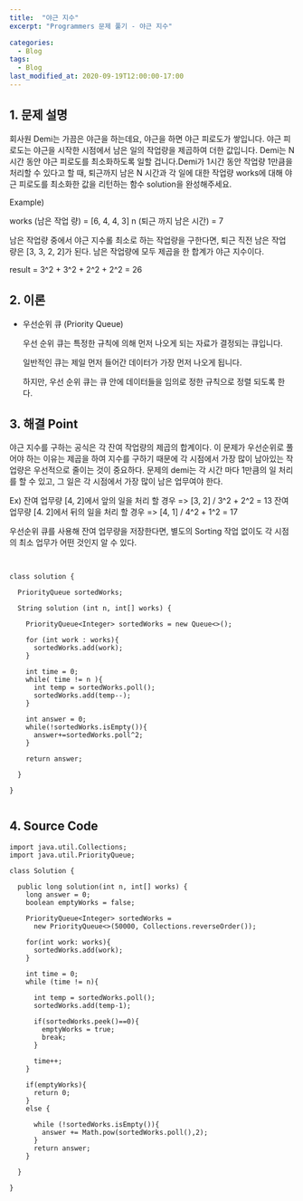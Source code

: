 ```yaml
---
title:  "야근 지수"
excerpt: "Programmers 문제 풀기 - 야근 지수"

categories:
  - Blog
tags:
  - Blog
last_modified_at: 2020-09-19T12:00:00-17:00
---
```


## 1. 문제 설명

회사원 Demi는 가끔은 야근을 하는데요, 야근을 하면 야근 피로도가 쌓입니다. 야근 피로도는 야근을 시작한 시점에서 남은 일의 작업량을 제곱하여 더한 값입니다. Demi는 N시간 동안 야근 피로도를 최소화하도록 일할 겁니다.Demi가 1시간 동안 작업량 1만큼을 처리할 수 있다고 할 때, 퇴근까지 남은 N 시간과 각 일에 대한 작업량 works에 대해 야근 피로도를 최소화한 값을 리턴하는 함수 solution을 완성해주세요.


Example)

works (남은 작업 량) = [6, 4, 4, 3]
n (퇴근 까지 남은 시간) = 7

남은 작업량 중에서 야근 지수롤 최소로 하는 작업량을 구한다면, 퇴근 직전 남은 작업 량은 [3, 3, 2, 2]가 된다. 남은 작업량에 모두 제곱을 한 합계가 야근 지수이다.

result = 3^2 + 3^2 + 2^2 + 2^2 = 26


## 2. 이론

- 우선순위 큐 (Priority Queue)

  우선 순위 큐는 특정한 규칙에 의해 먼저 나오게 되는 자료가 결정되는 큐입니다. 

  일반적인 큐는 제일 먼저 들어간 데이터가 가장 먼저 나오게 됩니다.

  하지만, 우선 순위 큐는 큐 안에 데이터들을 임의로 정한 규칙으로 정렬 되도록 한다.

## 3. 해결 Point

  야근 지수를 구하는 공식은 각 잔여 작업량의 제곱의 합계이다. 이 문제가 우선순위로 풀어야 하는 이유는 제곱을 하여 지수를 구하기 때문에 각 시점에서 가장 많이 남아있는 작업량은 우선적으로 줄이는 것이 중요하다. 문제의 demi는 각 시간 마다 1만큼의 일 처리를 할 수 있고, 그 일은 각 시점에서 가장 많이 남은 업무여야 한다.

Ex)
 잔여 업무량 [4, 2]에서 앞의 일을 처리 할 경우 =>  [3, 2] / 3^2 + 2^2 = 13
 잔여 업무량 [4. 2]에서 뒤의 일을 처리 할 경우 =>  [4, 1] / 4^2 + 1^2 = 17

  우선순위 큐를 사용해 잔여 업무량을 저장한다면, 별도의 Sorting 작업 없이도 각 시점의 최소 업무가 어떤 것인지 알 수 있다.

## <pseudo code>

```

class solution {

  PriorityQueue sortedWorks;

  String solution (int n, int[] works) {
    
    PriorityQueue<Integer> sortedWorks = new Queue<>();

    for (int work : works){
      sortedWorks.add(work);
    }

    int time = 0;
    while( time != n ){
      int temp = sortedWorks.poll();
      sortedWorks.add(temp--);      
    }

    int answer = 0;
    while(!sortedWorks.isEmpty()){
      answer+=sortedWorks.poll^2;
    }

    return answer;

  }

}


```

## 4. Source Code

```
import java.util.Collections;
import java.util.PriorityQueue;

class Solution {

  public long solution(int n, int[] works) {
    long answer = 0;
    boolean emptyWorks = false;

    PriorityQueue<Integer> sortedWorks =
      new PriorityQueue<>(50000, Collections.reverseOrder());

    for(int work: works){
      sortedWorks.add(work);
    }

    int time = 0;
    while (time != n){

      int temp = sortedWorks.poll();
      sortedWorks.add(temp-1);

      if(sortedWorks.peek()==0){
        emptyWorks = true;
        break;
      }

      time++;
    }

    if(emptyWorks){
      return 0;
    }
    else {

      while (!sortedWorks.isEmpty()){
        answer += Math.pow(sortedWorks.poll(),2);
      }
      return answer;
    }

  }

}


```